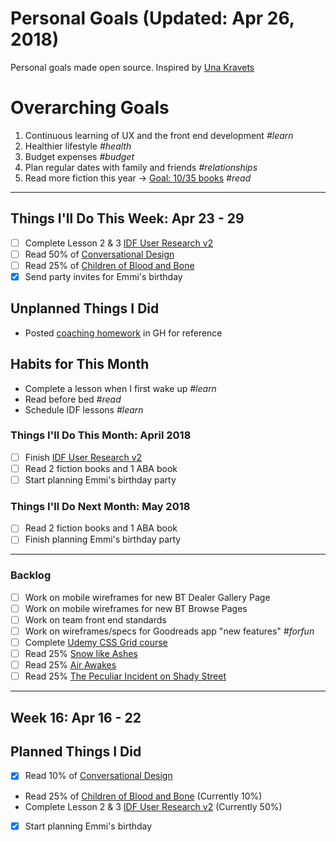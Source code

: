 Personal Goals (Updated: Apr 26, 2018)
==============

Personal goals made open source. Inspired by [Una Kravets](https://una.im/personal-goals-guide/)

# Overarching Goals
1. Continuous learning of UX and the front end development *#learn*
2. Healthier lifestyle *#health*
3. Budget expenses *#budget*
4. Plan regular dates with family and friends *#relationships*
5. Read more fiction this year -> [Goal: 10/35 books](https://www.goodreads.com/user_challenges/10348403) *#read*

---

## Things I'll Do This Week: Apr 23 - 29
- [ ] Complete Lesson 2 & 3 [IDF User Research v2](https://github.com/candicodeit/personal-goals/projects/3)
- [ ] Read 50% of [Conversational Design](https://abookapart.com/products/conversational-design)
- [ ] Read 25% of [Children of Blood and Bone](https://www.goodreads.com/book/show/34728667-children-of-blood-and-bone)
- [x] Send party invites for Emmi's birthday

## Unplanned Things I Did
- Posted [coaching homework](https://github.com/candicodeit/personal-goals/blob/master/hw-dream-job.md) in GH for reference

## Habits for This Month
- Complete a lesson when I first wake up *#learn*
- Read before bed *#read*
- Schedule IDF lessons *#learn*

### Things I'll Do This Month: April 2018
- [ ] Finish [IDF User Research v2](https://github.com/candicodeit/personal-goals/projects/3) 
- [ ] Read 2 fiction books and 1 ABA book
- [ ] Start planning Emmi's birthday party

### Things I'll Do Next Month: May 2018
- [ ] Read 2 fiction books and 1 ABA book
- [ ] Finish planning Emmi's birthday party

---

### Backlog
- [ ] Work on mobile wireframes for new BT Dealer Gallery Page
- [ ] Work on mobile wireframes for new BT Browse Pages
- [ ] Work on team front end standards
- [ ] Work on wireframes/specs for Goodreads app "new features" *#forfun*
- [ ] Complete [Udemy CSS Grid course](https://github.com/candicodeit/udemy/projects/1)
- [ ] Read 25% [Snow like Ashes](https://www.goodreads.com/book/show/17399160-snow-like-ashes?from_search=true)
- [ ] Read 25% [Air Awakes](https://www.goodreads.com/book/show/23127048-air-awakens?from_search=true)
- [ ] Read 25% [The Peculiar Incident on Shady Street](https://www.goodreads.com/book/show/27395333-the-peculiar-incident-on-shady-street)

--- 
## Week 16: Apr 16 - 22

## Planned Things I Did
- [x] Read 10% of [Conversational Design](https://abookapart.com/products/conversational-design)
- Read 25% of [Children of Blood and Bone](https://www.goodreads.com/book/show/34728667-children-of-blood-and-bone) (Currently 10%)
- Complete Lesson 2 & 3 [IDF User Research v2](https://github.com/candicodeit/personal-goals/projects/3) (Currently 50%)
- [x] Start planning Emmi's birthday

